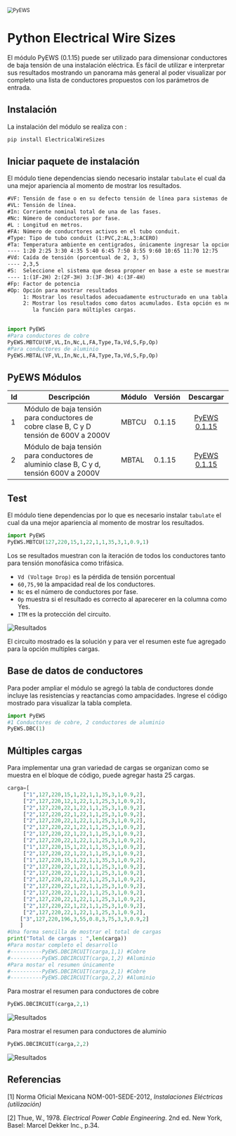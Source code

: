 <img src="https://i.ibb.co/YD4XKb8/02.png" alt="PyEWS" style="zoom: 80%;" />



# Python Electrical Wire Sizes 

El módulo PyEWS (0.1.15) puede ser utilizado para dimensionar conductores  de baja tensión de una instalación eléctrica. Es fácil de utilizar e interpretar sus resultados mostrando un panorama más general al poder visualizar por completo una lista de conductores propuestos con los parámetros de entrada.

## Instalación

La instalación del módulo se realiza con :

```Python
pip install ElectricalWireSizes
```

## Iniciar paquete de instalación

El módulo tiene dependencias siendo necesario instalar `tabulate` el cual da una mejor apariencia al momento de mostrar los resultados.

```tex
#VF: Tensión de fase o en su defecto tensión de línea para sistemas de 1F2H, 2F.
#VL: Tensión de línea.
#In: Corriente nominal total de una de las fases.
#Nc: Número de conductores por fase.
#L : Longitud en metros.
#FA: Número de conducrtores activos en el tubo conduit.
#Type: Tipo de tubo conduit (1:PVC,2:AL,3:ACERO)
#Ta: Temperatura ambiente en centigrados, únicamente ingresar la opcion númerica.
---- 1:20 2:25 3:30 4:35 5:40 6:45 7:50 8:55 9:60 10:65 11:70 12:75
#Vd: Caída de tensión (porcentual de 2, 3, 5)
---- 2,3,5	
#S:  Seleccione el sistema que desea propner en base a este se muestran los resultados.
---- 1:(1F-2H) 2:(2F-3H) 3:(3F-3H) 4:(3F-4H)
#Fp: Factor de potencia
#Op: Opción para mostrar resultados
	 1: Mostrar los resultados adecuadamente estructurado en una tabla. 
	 2: Mostrar los resultados como datos acumulados. Esta opción es necesario cuando se activa
	 	la función para múltiples cargas.
	
```

```python
import PyEWS
#Para conductores de cobre
PyEWS.MBTCU(VF,VL,In,Nc,L,FA,Type,Ta,Vd,S,Fp,Op)
#Para conductores de aluminio
PyEWS.MBTAL(VF,VL,In,Nc,L,FA,Type,Ta,Vd,S,Fp,Op)
```

## PyEWS Módulos

| Id   | Descripción                                                  | Módulo | Versión |                      Descargar                      |
| ---- | ------------------------------------------------------------ | ------ | ------- | :-------------------------------------------------: |
| 1    | Módulo de baja tensión para conductores de cobre clase B, C y D  tensión de 600V a 2000V | MBTCU  | 0.1.15  | [PyEWS 0.1.15](https://github.com/jacometoss/PyEWS) |
| 2    | Módulo de baja tensión para conductores de aluminio clase B, C y  d, tensión 600V a 2000V | MBTAL  | 0.1.15  | [PyEWS 0.1.15](https://github.com/jacometoss/PyEWS) |

## Test

El módulo tiene dependencias por lo que es necesario instalar `tabulate` el cual da una mejor apariencia al momento de mostrar los resultados.

```python
import PyEWS
PyEWS.MBTCU(127,220,15,1,22,1,1,35,3,1,0.9,1)
```

Los se resultados muestran con la iteración de todos los conductores tanto para tensión monofásica como trifásica.

- `Vd (Voltage Drop)` es la pérdida de tensión porcentual 
- `60,75,90` la ampacidad real de los conductores.
- `Nc` es el número de conductores por fase.
- `Op` muestra si el resultado es correcto al aparecerer en la columna como Yes.
- `ITM` es la protección del circuito.

![Resultados](https://i.ibb.co/VDtY0vz/Ejemplo-01.jpg)

El circuito mostrado es la solución y para ver el resumen este fue agregado para la opción multiples cargas.

## Base de datos de conductores

Para poder ampliar el módulo se agregó la tabla de conductores donde incluye las resistencias y reactancias como ampacidades. Ingrese el código mostrado para visualizar la tabla completa.

```python
import PyEWS
#1 Conductores de cobre, 2 conductores de aluminio
PyEWS.DBC(1)
```

## Múltiples cargas 

Para implementar una gran variedad de cargas se organizan como se muestra en el bloque de código, puede agregar hasta 25 cargas.

```python
carga=[
     ["1",127,220,15,1,22,1,1,35,3,1,0.9,2],
     ["2",127,220,12,1,22,1,1,25,3,1,0.9,2],
     ["2",127,220,22,1,22,1,1,25,3,1,0.9,2],
     ["2",127,220,22,1,22,1,1,25,3,1,0.9,2],
     ["2",127,220,22,1,22,1,1,25,3,1,0.9,2],
     ["2",127,220,22,1,22,1,1,25,3,1,0.9,2],
     ["2",127,220,22,1,22,1,1,25,3,1,0.9,2],
     ["2",127,220,22,1,22,1,1,25,3,1,0.9,2],
     ["1",127,220,15,1,22,1,1,35,3,1,0.9,2],    
     ["2",127,220,22,1,22,1,1,25,3,1,0.9,2],
     ["1",127,220,15,1,22,1,1,35,3,1,0.9,2],
     ["2",127,220,22,1,22,1,1,25,3,1,0.9,2],
     ["2",127,220,22,1,22,1,1,25,3,1,0.9,2],
     ["2",127,220,22,1,22,1,1,25,3,1,0.9,2],
     ["2",127,220,22,1,22,1,1,25,3,1,0.9,2],
     ["2",127,220,22,1,22,1,1,25,3,1,0.9,2],
     ["2",127,220,22,1,22,1,1,25,3,1,0.9,2],    
     ["2",127,220,22,1,22,1,1,25,3,1,0.9,2],
     ["2",127,220,22,1,22,1,1,25,3,1,0.9,2],
    ["3",127,220,196,3,55,0.8,3,75,3,3,0.9,2]
    ]
#Una forma sencilla de mostrar el total de cargas
print("Total de cargas : ",len(carga))
#Para mostar completo el desarrollo
#----------PyEWS.DBCIRCUIT(carga,1,1) #Cobre
#----------PyEWS.DBCIRCUIT(carga,1,2) #Aluminio
#Para mostar el resumen únicamente 
#----------PyEWS.DBCIRCUIT(carga,2,1) #Cobre
#----------PyEWS.DBCIRCUIT(carga,2,2) #Aluminio
```

Para mostrar el resumen para  conductores de cobre

```python
PyEWS.DBCIRCUIT(carga,2,1)
```

![Resultados](https://i.ibb.co/Btdp62f/A.jpg)

Para mostrar el resumen para conductores de aluminio

```python
PyEWS.DBCIRCUIT(carga,2,2)
```

![Resultados](https://i.ibb.co/DttdHzk/B.jpg)



## Referencias

[1] Norma Oficial Mexicana NOM-001-SEDE-2012, *Instalaciones Eléctricas (utilización)*

[2] Thue, W., 1978. *Electrical Power Cable Engineering*. 2nd ed. New York, Basel: Marcel Dekker Inc., p.34.


